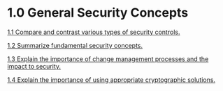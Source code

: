 # 1.0 General Security Concepts

[1.1 Compare and contrast various types of security controls.](1%200%20General%20Security%20Concepts%201679c4fd26148087be12f1ffcfe1b5a0/1%201%20Compare%20and%20contrast%20various%20types%20of%20security%201679c4fd261480fbb1fbfd1b67f66b77.md)

[1.2 Summarize fundamental security concepts.](1%200%20General%20Security%20Concepts%201679c4fd26148087be12f1ffcfe1b5a0/1%202%20Summarize%20fundamental%20security%20concepts%201699c4fd261480c68e7eed480e9b0b3d.md)

[1.3 Explain the importance of change management processes
and the impact to security.](1%200%20General%20Security%20Concepts%201679c4fd26148087be12f1ffcfe1b5a0/1%203%20Explain%20the%20importance%20of%20change%20management%20pr%2016b9c4fd2614807584bdd3fd2895e393.md)

[1.4 Explain the importance of using appropriate cryptographic
solutions.](1%200%20General%20Security%20Concepts%201679c4fd26148087be12f1ffcfe1b5a0/1%204%20Explain%20the%20importance%20of%20using%20appropriate%20cr%2016a9c4fd261480d8bcb9d26c0d542794.md)